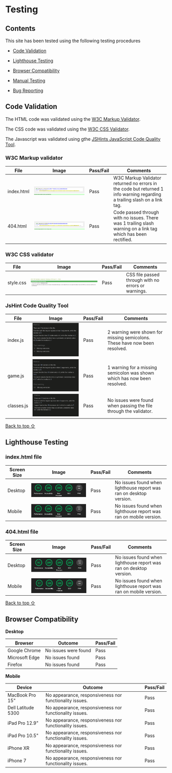# Testing

## Contents

This site has been tested using the following testing procedures

* [Code Validation](#Code-validation)  

* [Lighthouse Testing](#Lighthouse-Testing)

* [Browser Compatibility](#Browser-Compatibility)

* [Manual Testing](#Manual-Testing)

* [Bug Reporting](#Bug-Reporting)

## Code Validation


The HTML code was validated using the [W3C Markup Validator](https://validator.w3.org/).

The CSS code was validated using the [W3C CSS Validator](https://jigsaw.w3.org/css-validator/).

The Javascript was validated using gthe [JSHints JavaScript Code Quality Tool](https://jshint.com/).

### W3C Markup validator

File | Image | Pass/Fail | Comments 
--- | --- | --- | ---
index.html | ![html validator image](./assets/images/readme/html-validator-img.png) | Pass | W3C Markup Validator returned no errors in the code but returned 1 info warning regarding a trailing slash on a link tag.
404.html | ![html validator image](./assets/images/readme/404-html-validator.png) | Pass | Code passed through with no issues. There was 1 trailing slash warning on a link tag which has been rectified.

### W3C CSS validator

File | Image | Pass/Fail | Comments 
--- | --- | --- | ---
style.css | ![css validator image](./assets/images/readme/css-validator-img.png) | Pass | CSS file passed through with no errors or warnings.

### JsHint Code Quality Tool

File | Image | Pass/Fail | Comments 
--- | --- | --- | ---
index.js | ![JsHint image](./assets/images/readme/index-jshint-img.png) | Pass | 2 warning were shown for missing semicolons. These have now been resolved.
game.js | ![JsHint image](./assets/images/readme/game-jshint-img.png) | Pass | 1 warning for a missing semicolon was shown which has now been resolved.
classes.js | ![JsHint image](./assets/images/readme/classes-jshint-img.png) | Pass | No issues were found when passing the file through the validator.

[Back to top ⇧](#Testing)

## Lighthouse Testing

### index.html file

Screen Size | Image | Pass/Fail | Comments 
--- | --- | --- | ---
Desktop | ![Lighthouse image](./assets/images/readme/landing-page-lighthouse-img.png) | Pass | No issues found when lighthouse report was ran on desktop version.
Mobile | ![Lighthouse image](./assets/images/readme/landing-page-lighthouse-img.png) | Pass | No issues found when lighthouse report was ran on mobile version.

### 404.html file

Screen Size | Image | Pass/Fail | Comments 
--- | --- | --- | ---
Desktop | ![Lighthouse image](./assets/images/readme/404-lighthouse-img.png) | Pass | No issues found when lighthouse report was ran on desktop version.
Mobile | ![Lighthouse image](./assets/images/readme/404-mobile-lighthouse-img.png) | Pass | No issues found when lighthouse report was ran on mobile version.

[Back to top ⇧](#Testing)

## Browser Compatibility

**Desktop**  

Browser | Outcome | Pass/Fail
--- | --- | ---
Google Chrome  | No issues were found | Pass
Microsoft Edge | No issues found | Pass
Firefox | No issues found | Pass

**Mobile**  

Device | Outcome | Pass/Fail
--- | --- | ---
MacBook Pro 15" | No appearance, responsiveness nor functionality issues. | Pass
Dell Latitude 5300 | No appearance, responsiveness nor functionality issues. | Pass
iPad Pro 12.9" | No appearance, responsiveness nor functionality issues. | Pass
iPad Pro 10.5" | No appearance, responsiveness nor functionality issues. | Pass
iPhone XR | No appearance, responsiveness nor functionality issues. | Pass
iPhone 7 | No appearance, responsiveness nor functionality issues. | Pass